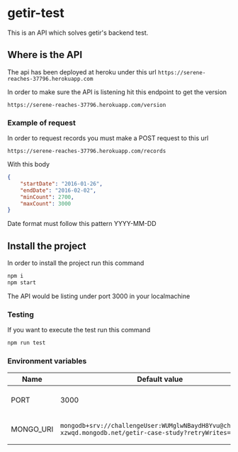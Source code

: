 # getir-test

This is an API which solves getir's backend test.

## Where is the API

The api has been deployed at heroku under this url ```https://serene-reaches-37796.herokuapp.com```

In order to make sure the API is listening hit this endpoint to get the version

```https://serene-reaches-37796.herokuapp.com/version```

### Example of request

In order to request records you must make a POST request to this url

```https://serene-reaches-37796.herokuapp.com/records```

With this body

```json
{
    "startDate": "2016-01-26",
    "endDate": "2016-02-02",
    "minCount": 2700,
    "maxCount": 3000
}
```

Date format must follow this pattern YYYY-MM-DD

## Install the project

In order to install the project run this command

```bash
npm i
npm start
```

The API would be listing under port 3000 in your localmachine

### Testing

If you want to execute the test run this command

```bash
npm run test
```

### Environment variables

|Name|Default value|Description|
|----|------------|------------|
|PORT| 3000       |Port in which the API listen|
|MONGO_URI|```mongodb+srv://challengeUser:WUMglwNBaydH8Yvu@challenge-xzwqd.mongodb.net/getir-case-study?retryWrites=true```|Default mongo connection|
